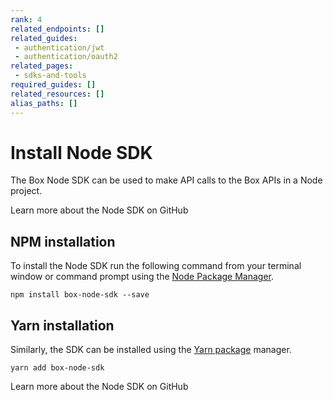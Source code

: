 ```yaml
---
rank: 4
related_endpoints: []
related_guides:
 - authentication/jwt
 - authentication/oauth2
related_pages:
 - sdks-and-tools
required_guides: []
related_resources: []
alias_paths: []
---
```


# Install Node SDK

The Box Node SDK can be used to make API calls to the Box APIs in a Node
project.

<CTA to="https://github.com/box/box-node-sdk">
  Learn more about the Node SDK on GitHub
</CTA>

## NPM installation

To install the Node SDK run the following command from your terminal
window or command prompt using the [Node Package Manager][npm].

```shell
npm install box-node-sdk --save
```

## Yarn installation

Similarly, the SDK can be installed using the [Yarn package][yarn] manager.

```shell
yarn add box-node-sdk
```

<CTA to="https://github.com/box/box-node-sdk">
  Learn more about the Node SDK on GitHub
</CTA>

[npm]: https://www.npmjs.com/
[yarn]: https://yarnpkg.com/
